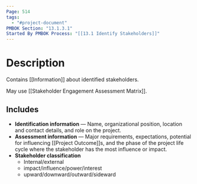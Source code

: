 ```yaml
---
Page: 514
tags:
  - "#project-document"
PMBOK Section: "13.1.3.1"
Started By PMBOK Process: "[[13.1 Identify Stakeholders]]"
---
```

# Description
Contains [[Information]] about identified stakeholders.

May use [[Stakeholder Engagement Assessment Matrix]].
## Includes
* **Identification information** — Name, organizational position, location and contact details, and role on the project.
* **Assessment information** — Major requirements, expectations, potential for influencing [[Project Outcome]]s, and the phase of the project life cycle where the stakeholder has the most influence or impact.
* **Stakeholder classification**
	* Internal/external
	* impact/influence/power/interest
	* upward/downward/outward/sideward

